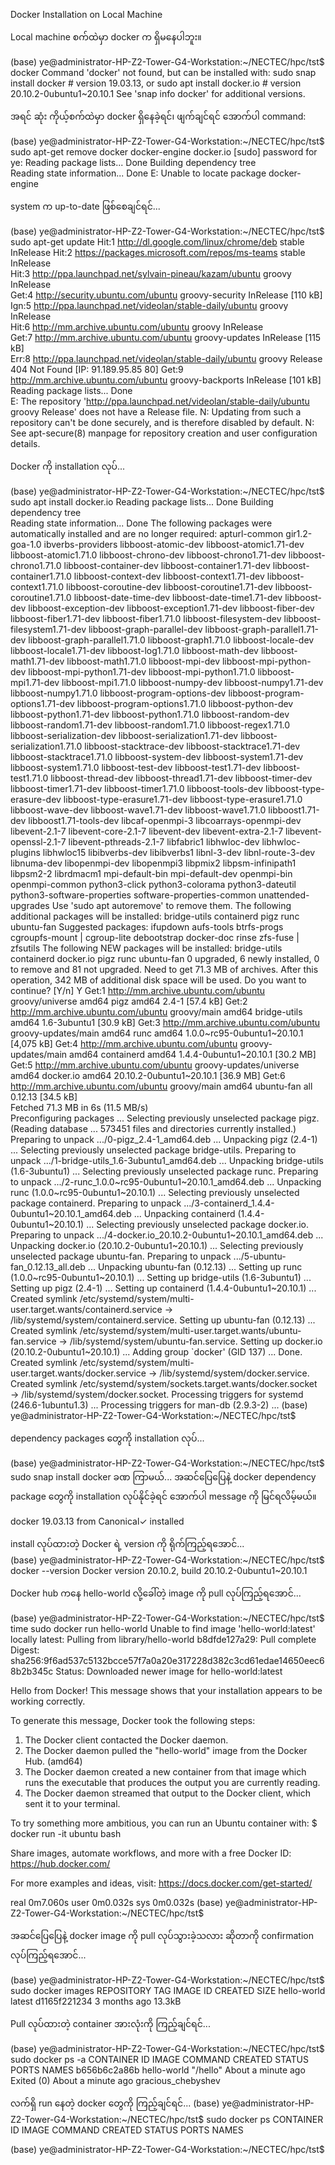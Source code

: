 Docker Installation on Local Machine

Local machine စက်ထဲမှာ docker က ရှိမနေပါဘူး။

(base) ye@administrator-HP-Z2-Tower-G4-Workstation:~/NECTEC/hpc/tst$ docker
Command 'docker' not found, but can be installed with:
sudo snap install docker     # version 19.03.13, or
sudo apt  install docker.io  # version 20.10.2-0ubuntu1~20.10.1
See 'snap info docker' for additional versions.

အရင် ဆုံး ကိုယ့်စက်ထဲမှာ docker ရှိနေခဲ့ရင်၊ ဖျက်ချင်ရင် အောက်ပါ command:  

(base) ye@administrator-HP-Z2-Tower-G4-Workstation:~/NECTEC/hpc/tst$ sudo apt-get remove docker docker-engine docker.io
[sudo] password for ye: 
Reading package lists... Done
Building dependency tree       
Reading state information... Done
E: Unable to locate package docker-engine

system က up-to-date ဖြစ်စေချင်ရင်...   

(base) ye@administrator-HP-Z2-Tower-G4-Workstation:~/NECTEC/hpc/tst$ sudo apt-get update
Hit:1 http://dl.google.com/linux/chrome/deb stable InRelease
Hit:2 https://packages.microsoft.com/repos/ms-teams stable InRelease                                                                        
Hit:3 http://ppa.launchpad.net/sylvain-pineau/kazam/ubuntu groovy InRelease                                                                 
Get:4 http://security.ubuntu.com/ubuntu groovy-security InRelease [110 kB]                                                                                  
Ign:5 http://ppa.launchpad.net/videolan/stable-daily/ubuntu groovy InRelease                                                                                
Hit:6 http://mm.archive.ubuntu.com/ubuntu groovy InRelease                    
Get:7 http://mm.archive.ubuntu.com/ubuntu groovy-updates InRelease [115 kB]         
Err:8 http://ppa.launchpad.net/videolan/stable-daily/ubuntu groovy Release                
  404  Not Found [IP: 91.189.95.85 80]
Get:9 http://mm.archive.ubuntu.com/ubuntu groovy-backports InRelease [101 kB]             
Reading package lists... Done     
E: The repository 'http://ppa.launchpad.net/videolan/stable-daily/ubuntu groovy Release' does not have a Release file.
N: Updating from such a repository can't be done securely, and is therefore disabled by default.
N: See apt-secure(8) manpage for repository creation and user configuration details.

Docker ကို installation လုပ်...  

(base) ye@administrator-HP-Z2-Tower-G4-Workstation:~/NECTEC/hpc/tst$ sudo apt install docker.io
Reading package lists... Done
Building dependency tree       
Reading state information... Done
The following packages were automatically installed and are no longer required:
  apturl-common gir1.2-goa-1.0 ibverbs-providers libboost-atomic-dev libboost-atomic1.71-dev libboost-atomic1.71.0 libboost-chrono-dev libboost-chrono1.71-dev libboost-chrono1.71.0
  libboost-container-dev libboost-container1.71-dev libboost-container1.71.0 libboost-context-dev libboost-context1.71-dev libboost-context1.71.0 libboost-coroutine-dev libboost-coroutine1.71-dev
  libboost-coroutine1.71.0 libboost-date-time-dev libboost-date-time1.71-dev libboost-dev libboost-exception-dev libboost-exception1.71-dev libboost-fiber-dev libboost-fiber1.71-dev
  libboost-fiber1.71.0 libboost-filesystem-dev libboost-filesystem1.71-dev libboost-graph-parallel-dev libboost-graph-parallel1.71-dev libboost-graph-parallel1.71.0 libboost-graph1.71.0
  libboost-locale-dev libboost-locale1.71-dev libboost-log1.71.0 libboost-math-dev libboost-math1.71-dev libboost-math1.71.0 libboost-mpi-dev libboost-mpi-python-dev libboost-mpi-python1.71-dev
  libboost-mpi-python1.71.0 libboost-mpi1.71-dev libboost-mpi1.71.0 libboost-numpy-dev libboost-numpy1.71-dev libboost-numpy1.71.0 libboost-program-options-dev libboost-program-options1.71-dev
  libboost-program-options1.71.0 libboost-python-dev libboost-python1.71-dev libboost-python1.71.0 libboost-random-dev libboost-random1.71-dev libboost-random1.71.0 libboost-regex1.71.0
  libboost-serialization-dev libboost-serialization1.71-dev libboost-serialization1.71.0 libboost-stacktrace-dev libboost-stacktrace1.71-dev libboost-stacktrace1.71.0 libboost-system-dev
  libboost-system1.71-dev libboost-system1.71.0 libboost-test-dev libboost-test1.71-dev libboost-test1.71.0 libboost-thread-dev libboost-thread1.71-dev libboost-timer-dev libboost-timer1.71-dev
  libboost-timer1.71.0 libboost-tools-dev libboost-type-erasure-dev libboost-type-erasure1.71-dev libboost-type-erasure1.71.0 libboost-wave-dev libboost-wave1.71-dev libboost-wave1.71.0
  libboost1.71-dev libboost1.71-tools-dev libcaf-openmpi-3 libcoarrays-openmpi-dev libevent-2.1-7 libevent-core-2.1-7 libevent-dev libevent-extra-2.1-7 libevent-openssl-2.1-7 libevent-pthreads-2.1-7
  libfabric1 libhwloc-dev libhwloc-plugins libhwloc15 libibverbs-dev libibverbs1 libnl-3-dev libnl-route-3-dev libnuma-dev libopenmpi-dev libopenmpi3 libpmix2 libpsm-infinipath1 libpsm2-2 librdmacm1
  mpi-default-bin mpi-default-dev openmpi-bin openmpi-common python3-click python3-colorama python3-dateutil python3-software-properties software-properties-common unattended-upgrades
Use 'sudo apt autoremove' to remove them.
The following additional packages will be installed:
  bridge-utils containerd pigz runc ubuntu-fan
Suggested packages:
  ifupdown aufs-tools btrfs-progs cgroupfs-mount | cgroup-lite debootstrap docker-doc rinse zfs-fuse | zfsutils
The following NEW packages will be installed:
  bridge-utils containerd docker.io pigz runc ubuntu-fan
0 upgraded, 6 newly installed, 0 to remove and 81 not upgraded.
Need to get 71.3 MB of archives.
After this operation, 342 MB of additional disk space will be used.
Do you want to continue? [Y/n] Y
Get:1 http://mm.archive.ubuntu.com/ubuntu groovy/universe amd64 pigz amd64 2.4-1 [57.4 kB]
Get:2 http://mm.archive.ubuntu.com/ubuntu groovy/main amd64 bridge-utils amd64 1.6-3ubuntu1 [30.9 kB]
Get:3 http://mm.archive.ubuntu.com/ubuntu groovy-updates/main amd64 runc amd64 1.0.0~rc95-0ubuntu1~20.10.1 [4,075 kB]
Get:4 http://mm.archive.ubuntu.com/ubuntu groovy-updates/main amd64 containerd amd64 1.4.4-0ubuntu1~20.10.1 [30.2 MB]
Get:5 http://mm.archive.ubuntu.com/ubuntu groovy-updates/universe amd64 docker.io amd64 20.10.2-0ubuntu1~20.10.1 [36.9 MB]
Get:6 http://mm.archive.ubuntu.com/ubuntu groovy/main amd64 ubuntu-fan all 0.12.13 [34.5 kB]                                                                                                              
Fetched 71.3 MB in 6s (11.5 MB/s)                                                                                                                                                                         
Preconfiguring packages ...
Selecting previously unselected package pigz.
(Reading database ... 573451 files and directories currently installed.)
Preparing to unpack .../0-pigz_2.4-1_amd64.deb ...
Unpacking pigz (2.4-1) ...
Selecting previously unselected package bridge-utils.
Preparing to unpack .../1-bridge-utils_1.6-3ubuntu1_amd64.deb ...
Unpacking bridge-utils (1.6-3ubuntu1) ...
Selecting previously unselected package runc.
Preparing to unpack .../2-runc_1.0.0~rc95-0ubuntu1~20.10.1_amd64.deb ...
Unpacking runc (1.0.0~rc95-0ubuntu1~20.10.1) ...
Selecting previously unselected package containerd.
Preparing to unpack .../3-containerd_1.4.4-0ubuntu1~20.10.1_amd64.deb ...
Unpacking containerd (1.4.4-0ubuntu1~20.10.1) ...
Selecting previously unselected package docker.io.
Preparing to unpack .../4-docker.io_20.10.2-0ubuntu1~20.10.1_amd64.deb ...
Unpacking docker.io (20.10.2-0ubuntu1~20.10.1) ...
Selecting previously unselected package ubuntu-fan.
Preparing to unpack .../5-ubuntu-fan_0.12.13_all.deb ...
Unpacking ubuntu-fan (0.12.13) ...
Setting up runc (1.0.0~rc95-0ubuntu1~20.10.1) ...
Setting up bridge-utils (1.6-3ubuntu1) ...
Setting up pigz (2.4-1) ...
Setting up containerd (1.4.4-0ubuntu1~20.10.1) ...
Created symlink /etc/systemd/system/multi-user.target.wants/containerd.service → /lib/systemd/system/containerd.service.
Setting up ubuntu-fan (0.12.13) ...
Created symlink /etc/systemd/system/multi-user.target.wants/ubuntu-fan.service → /lib/systemd/system/ubuntu-fan.service.
Setting up docker.io (20.10.2-0ubuntu1~20.10.1) ...
Adding group `docker' (GID 137) ...
Done.
Created symlink /etc/systemd/system/multi-user.target.wants/docker.service → /lib/systemd/system/docker.service.
Created symlink /etc/systemd/system/sockets.target.wants/docker.socket → /lib/systemd/system/docker.socket.
Processing triggers for systemd (246.6-1ubuntu1.3) ...
Processing triggers for man-db (2.9.3-2) ...
(base) ye@administrator-HP-Z2-Tower-G4-Workstation:~/NECTEC/hpc/tst$ 

dependency packages တွေကို installation လုပ်...  

(base) ye@administrator-HP-Z2-Tower-G4-Workstation:~/NECTEC/hpc/tst$ sudo snap install docker
ခဏ ကြာမယ်... အဆင်ပြေပြေနဲ့ docker dependency package တွေကို installation လုပ်နိုင်ခဲ့ရင် အောက်ပါ message ကို မြင်ရလိမ့်မယ်။  

docker 19.03.13 from Canonical✓ installed

install လုပ်ထားတဲ့ Docker ရဲ့ version ကို ရိုက်ကြည့်ရအောင်...  
(base) ye@administrator-HP-Z2-Tower-G4-Workstation:~/NECTEC/hpc/tst$ docker --version
Docker version 20.10.2, build 20.10.2-0ubuntu1~20.10.1

Docker hub ကနေ hello-world လို့ခေါ်တဲ့ image ကို pull လုပ်ကြည့်ရအောင်...  

(base) ye@administrator-HP-Z2-Tower-G4-Workstation:~/NECTEC/hpc/tst$ time sudo docker run hello-world
Unable to find image 'hello-world:latest' locally
latest: Pulling from library/hello-world
b8dfde127a29: Pull complete 
Digest: sha256:9f6ad537c5132bcce57f7a0a20e317228d382c3cd61edae14650eec68b2b345c
Status: Downloaded newer image for hello-world:latest

Hello from Docker!
This message shows that your installation appears to be working correctly.

To generate this message, Docker took the following steps:
 1. The Docker client contacted the Docker daemon.
 2. The Docker daemon pulled the "hello-world" image from the Docker Hub.
    (amd64)
 3. The Docker daemon created a new container from that image which runs the
    executable that produces the output you are currently reading.
 4. The Docker daemon streamed that output to the Docker client, which sent it
    to your terminal.

To try something more ambitious, you can run an Ubuntu container with:
 $ docker run -it ubuntu bash

Share images, automate workflows, and more with a free Docker ID:
 https://hub.docker.com/

For more examples and ideas, visit:
 https://docs.docker.com/get-started/


real	0m7.060s
user	0m0.032s
sys	0m0.032s
(base) ye@administrator-HP-Z2-Tower-G4-Workstation:~/NECTEC/hpc/tst$

အဆင်ပြေပြေနဲ့ docker image ကို pull လုပ်သွားခဲ့သလား ဆိုတာကို confirmation လုပ်ကြည့်ရအောင်...   

(base) ye@administrator-HP-Z2-Tower-G4-Workstation:~/NECTEC/hpc/tst$ sudo docker images
REPOSITORY    TAG       IMAGE ID       CREATED        SIZE
hello-world   latest    d1165f221234   3 months ago   13.3kB

Pull လုပ်ထားတဲ့ container အားလုံးကို ကြည့်ချင်ရင်...  

(base) ye@administrator-HP-Z2-Tower-G4-Workstation:~/NECTEC/hpc/tst$ sudo docker ps -a
CONTAINER ID   IMAGE         COMMAND    CREATED              STATUS                          PORTS     NAMES
b656b6c2a86b   hello-world   "/hello"   About a minute ago   Exited (0) About a minute ago             gracious_chebyshev

လက်ရှိ run နေတဲ့ docker တွေကို ကြည့်ချင်ရင်...
(base) ye@administrator-HP-Z2-Tower-G4-Workstation:~/NECTEC/hpc/tst$ sudo docker ps
CONTAINER ID   IMAGE     COMMAND   CREATED   STATUS    PORTS     NAMES


(base) ye@administrator-HP-Z2-Tower-G4-Workstation:~/NECTEC/hpc/tst$ 
